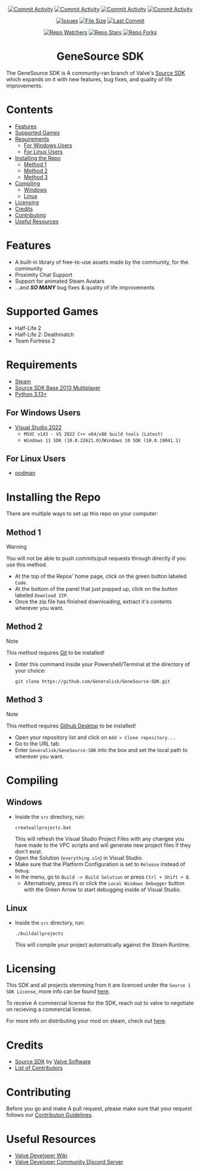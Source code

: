 <div align="center">
  
  [![Commit Activity](https://img.shields.io/github/commit-activity/w/Generalisk/GeneSource-SDK)](https://github.com/Generalisk/GeneSource-SDK)
  [![Commit Activity](https://img.shields.io/github/commit-activity/m/Generalisk/GeneSource-SDK)](https://github.com/Generalisk/GeneSource-SDK)
  [![Commit Activity](https://img.shields.io/github/commit-activity/y/Generalisk/GeneSource-SDK)](https://github.com/Generalisk/GeneSource-SDK)
  [![Commit Activity](https://img.shields.io/github/commit-activity/t/Generalisk/GeneSource-SDK)](https://github.com/Generalisk/GeneSource-SDK)
  
  <!--[![License](https://img.shields.io/github/license/Generalisk/GeneSource-SDK)](https://github.com/Generalisk/GeneSource-SDK/blob/main/LICENSE)-->
  [![Issues](https://img.shields.io/github/issues/Generalisk/GeneSource-SDK)](https://github.com/Generalisk/GeneSource-SDK/issues)
  [![File Size](https://img.shields.io/github/repo-size/Generalisk/GeneSource-SDK)](https://github.com/Generalisk/GeneSource-SDK)
  [![Last Commit](https://img.shields.io/github/last-commit/Generalisk/GeneSource-SDK)](https://github.com/Generalisk/GeneSource-SDK)
  
  [![Repo Watchers](https://img.shields.io/github/watchers/Generalisk/GeneSource-SDK)](https://github.com/Generalisk/GeneSource-SDK)
  [![Repo Stars](https://img.shields.io/github/stars/Generalisk/GeneSource-SDK)](https://github.com/Generalisk/GeneSource-SDK)
  [![Repo Forks](https://img.shields.io/github/forks/Generalisk/GeneSource-SDK)](https://github.com/Generalisk/GeneSource-SDK)
</div>

<div align="center">
  
  # GeneSource SDK
</div>

The GeneSource SDK is A community-ran branch of Valve's [Source SDK](https://github.com/ValveSoftware/source-sdk-2013) which expands on it with new features, bug fixes, and quality of life improvements.

# Contents
- [Features](#features)
- [Supported Games](#supported-games)
- [Requirements](#requirements)
  - [For Windows Users](#for-windows-users)
  - [For Linux Users](#for-linux-users)
- [Installing the Repo](#installing-the-repo)
  - [Method 1](#method-1)
  - [Method 2](#method-2)
  - [Method 3](#method-3)
- [Compiling](#compiling)
  - [Windows](#windows)
  - [Linux](#linux)
- [Licensing](#licensing)
- [Credits](#credits)
- [Contributing](#contrinuting)
- [Useful Resources](#useful-resources)

# Features
- A built-in library of free-to-use assets made by the community, for the community
- Proximity Chat Support
- Support for animated Steam Avatars
- ...and ***SO MANY*** bug fixes & quality of life improvements

# Supported Games
- Half-Life 2
- Half-Life 2: Deathmatch
- Team Fortress 2

# Requirements
- [Steam](https://store.steampowered.com/about)
- [Source SDK Base 2013 Multiplayer](https://steamdb.info/app/243750)
- [Python 3.13+](https://www.python.org/downloads/windows)
## For Windows Users
- [Visual Studio 2022](https://visualstudio.microsoft.com/vs/community)
  - `MSVC v143 - VS 2022 C++ x64/x86 build tools (Latest)`
  - `Windows 11 SDK (10.0.22621.0)`/`Windows 10 SDK (10.0.19041.1)`
## For Linux Users
- [podman](https://podman.io/)

# Installing the Repo
There are multiple ways to set up this repo on your computer:
## Method 1
> [!WARNING]
> You will not be able to push commits/pull requests through directly if you use this method.
- At the top of the Repos' home page, click on the green button labeled `Code`.
- At the bottom of the panel that just popped up, click on the button labeled `Download ZIP`.
- Once the zip file has finished downloading, extract it's contents wherever you want.
## Method 2
> [!NOTE]
> This method requires [Git](https://git-scm.com/downloads) to be installed!
- Enter this command inside your Powershell/Terminal at the directory of your choice:
  ```
  git clone https://github.com/Generalisk/GeneSource-SDK.git
  ```
## Method 3
> [!NOTE]
> This method requires [Github Desktop](https://desktop.github.com/) to be installed!
- Open your repository list and click on `Add > Clone repository...`
- Go to the URL tab.
- Enter `Generalisk/GeneSource-SDK` into the box and set the local path to wherever you want.

# Compiling
## Windows
- Inside the `src` directory, run:
  ```
  createallprojects.bat
  ```
  This will refresh the Visual Studio Project Files with any changes you have made to the VPC scripts and will generate new project files if they don't exist.
- Open the Solution (`everything.sln`) in Visual Studio.
- Make sure that the Platform Configuration is set to `Release` instead of `Debug`.
- In the menu, go to `Build -> Build Solution` or press `Ctrl + Shift + B`.
  - Alternatively, press `F5` or click the `Local Windows Debugger` button with the Green Arrow to start debugging inside of Visual Studio.
## Linux
- Inside the `src` directory, run:
  ```
  ./buildallprojects
  ```
  This will compile your project automatically against the Steam Runtime.

# Licensing
This SDK and all projects stemming from it are licenced under the `Source 1 SDK License`, more info can be found [here](LICENSE).

To receive A commercial license for the SDK, reach out to valve to negotiate on recieving a commercial license.

For more info on distributing your mod on steam, check out [here](https://partner.steamgames.com/doc/sdk/uploading/distributing_source_engine).

# Credits
- [Source SDK](https://developer.valvesoftware.com/wiki/SDK2013_GettingStarted) by [Valve Software](https://www.valvesoftware.com/)
- [List of Contributors](.github/CONTRIBUTORS.md)

# Contributing
Before you go and make A pull request, please make sure that your request follows our [Contributon Guidelines](.github/CONTRIBUTING.md).

# Useful Resources
- [Valve Developer Wiki](https://developer.valvesoftware.com/wiki/Setting_up_Source_SDK_Base_2013_Multiplayer)
- [Valve Developer Community Discord Server](https://discord.gg/AC8254CJax)
